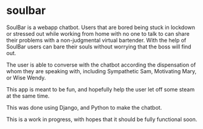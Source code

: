 # soulbar

SoulBar is a webapp chatbot. Users that are bored being stuck in lockdown or stressed out while working from home with no one to talk to can share their problems with a non-judgmental virtual bartender. With the help of SoulBar users can bare their souls without worrying that the boss will find out.

The user is able to converse with the chatbot according the dispensation of whom they are speaking with, including Sympathetic Sam, Motivating Mary, or Wise Wendy.

This app is meant to be fun, and hopefully help the user let off some steam at the same time.

This was done using Django, and Python to make the chatbot.

This is a work in progress, with hopes that it should be fully functional soon.
